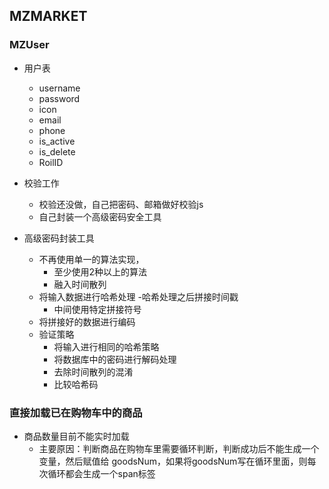 ## MZMARKET
### MZUser
- 用户表

    - username
    - password
    - icon
    - email
    - phone
    - is_active
    - is_delete
    - RoilID
- 校验工作
    - 校验还没做，自己把密码、邮箱做好校验js
    - 自己封装一个高级密码安全工具
- 高级密码封装工具
    - 不再使用单一的算法实现，
        - 至少使用2种以上的算法
        - 融入时间散列
    - 将输入数据进行哈希处理
    -哈希处理之后拼接时间戳
        - 中间使用特定拼接符号
    - 将拼接好的数据进行编码
    - 验证策略
        - 将输入进行相同的哈希策略
        - 将数据库中的密码进行解码处理
        - 去除时间散列的混淆
        - 比较哈希码
        
### 直接加载已在购物车中的商品

- 商品数量目前不能实时加载
    - 主要原因：判断商品在购物车里需要循环判断，判断成功后不能生成一个变量，然后赋值给
   goodsNum，如果将goodsNum写在循环里面，则每次循环都会生成一个span标签